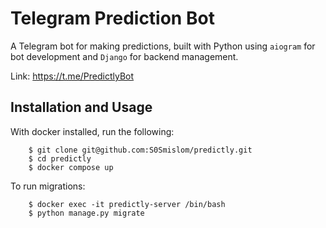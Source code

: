 # Telegram Prediction Bot


A Telegram bot for making predictions, built with Python using `aiogram` for bot development and `Django` for backend management.


Link: https://t.me/PredictlyBot


## Installation and Usage

With docker installed, run the following:

```
    $ git clone git@github.com:S0Smislom/predictly.git
    $ cd predictly
    $ docker compose up
```

To run migrations:
```
    $ docker exec -it predictly-server /bin/bash
    $ python manage.py migrate
```
